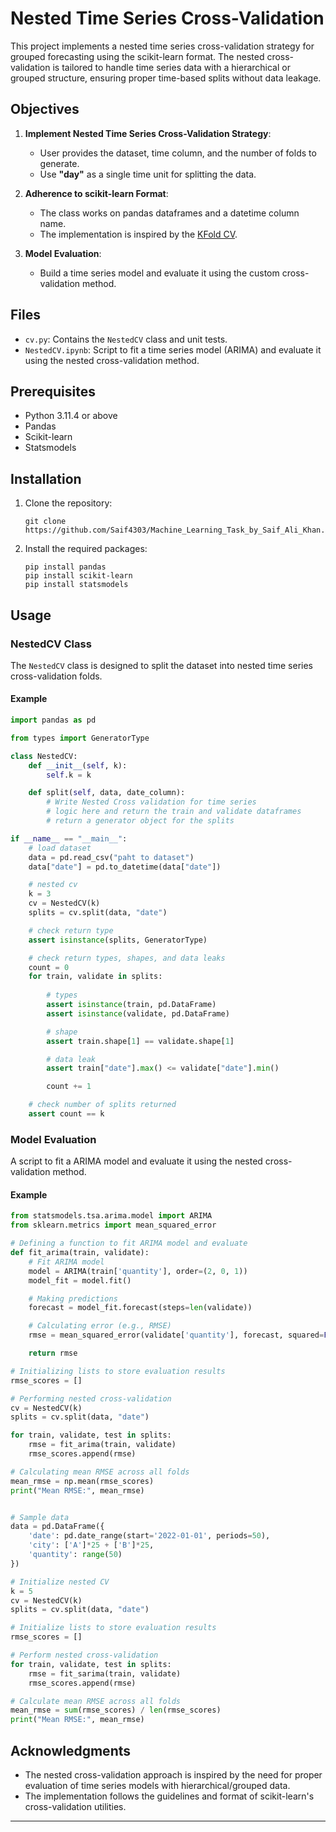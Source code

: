 # Nested Time Series Cross-Validation

This project implements a nested time series cross-validation strategy for grouped forecasting using the scikit-learn format. The nested cross-validation is tailored to handle time series data with a hierarchical or grouped structure, ensuring proper time-based splits without data leakage.

## Objectives

1. **Implement Nested Time Series Cross-Validation Strategy**:
   - User provides the dataset, time column, and the number of folds to generate.
   - Use **"day"** as a single time unit for splitting the data.

2. **Adherence to scikit-learn Format**:
   - The class works on pandas dataframes and a datetime column name.
   - The implementation is inspired by the [KFold CV](https://scikit-learn.org/stable/modules/generated/sklearn.model_selection.KFold.html).

3. **Model Evaluation**:
   - Build a time series model and evaluate it using the custom cross-validation method.

## Files

- `cv.py`: Contains the `NestedCV` class and unit tests.
- `NestedCV.ipynb`: Script to fit a time series model (ARIMA) and evaluate it using the nested cross-validation method.

## Prerequisites

- Python 3.11.4  or above
- Pandas
- Scikit-learn
- Statsmodels

## Installation

1. Clone the repository:
   ```
   git clone https://github.com/Saif4303/Machine_Learning_Task_by_Saif_Ali_Khan.git
   ```

2. Install the required packages:
   ```
   pip install pandas
   pip install scikit-learn
   pip install statsmodels
   ```

## Usage

### NestedCV Class

The `NestedCV` class is designed to split the dataset into nested time series cross-validation folds.

#### Example

```python
import pandas as pd

from types import GeneratorType

class NestedCV:
    def __init__(self, k):
        self.k = k

    def split(self, data, date_column):
        # Write Nested Cross validation for time series
        # logic here and return the train and validate dataframes
        # return a generator object for the splits

if __name__ == "__main__":
    # load dataset
    data = pd.read_csv("paht to dataset")
    data["date"] = pd.to_datetime(data["date"])

    # nested cv
    k = 3
    cv = NestedCV(k)
    splits = cv.split(data, "date")

    # check return type
    assert isinstance(splits, GeneratorType)

    # check return types, shapes, and data leaks
    count = 0
    for train, validate in splits:
        
        # types
        assert isinstance(train, pd.DataFrame)
        assert isinstance(validate, pd.DataFrame)

        # shape
        assert train.shape[1] == validate.shape[1]

        # data leak
        assert train["date"].max() <= validate["date"].min()

        count += 1

    # check number of splits returned
    assert count == k
```

### Model Evaluation

A script to fit a ARIMA model and evaluate it using the nested cross-validation method.

#### Example

```python
from statsmodels.tsa.arima.model import ARIMA
from sklearn.metrics import mean_squared_error

# Defining a function to fit ARIMA model and evaluate
def fit_arima(train, validate):
    # Fit ARIMA model
    model = ARIMA(train['quantity'], order=(2, 0, 1))
    model_fit = model.fit()

    # Making predictions
    forecast = model_fit.forecast(steps=len(validate))

    # Calculating error (e.g., RMSE)
    rmse = mean_squared_error(validate['quantity'], forecast, squared=False)

    return rmse

# Initializing lists to store evaluation results
rmse_scores = []

# Performing nested cross-validation
cv = NestedCV(k)
splits = cv.split(data, "date")

for train, validate, test in splits:
    rmse = fit_arima(train, validate)
    rmse_scores.append(rmse)

# Calculating mean RMSE across all folds
mean_rmse = np.mean(rmse_scores)
print("Mean RMSE:", mean_rmse)


# Sample data
data = pd.DataFrame({
    'date': pd.date_range(start='2022-01-01', periods=50),
    'city': ['A']*25 + ['B']*25,
    'quantity': range(50)
})

# Initialize nested CV
k = 5
cv = NestedCV(k)
splits = cv.split(data, "date")

# Initialize lists to store evaluation results
rmse_scores = []

# Perform nested cross-validation
for train, validate, test in splits:
    rmse = fit_sarima(train, validate)
    rmse_scores.append(rmse)

# Calculate mean RMSE across all folds
mean_rmse = sum(rmse_scores) / len(rmse_scores)
print("Mean RMSE:", mean_rmse)
```


## Acknowledgments

- The nested cross-validation approach is inspired by the need for proper evaluation of time series models with hierarchical/grouped data.
- The implementation follows the guidelines and format of scikit-learn's cross-validation utilities.

---
